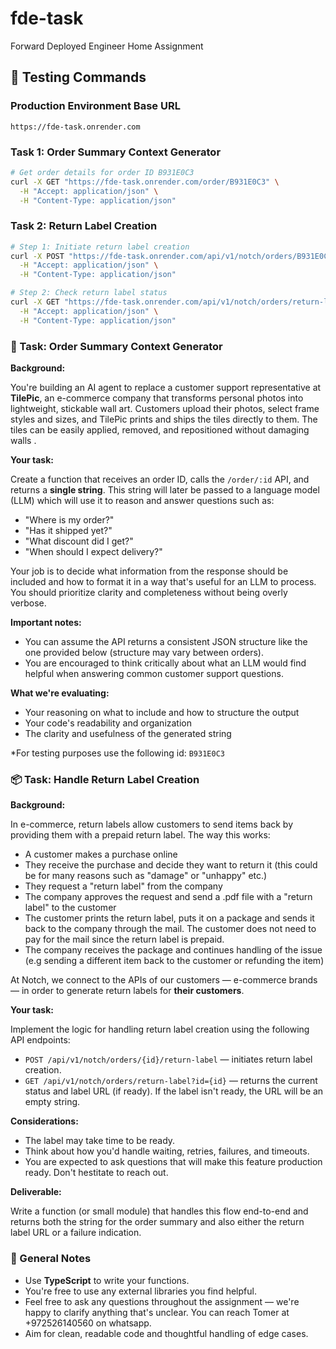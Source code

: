 # fde-task
Forward Deployed Engineer Home Assignment

## 🧪 Testing Commands

### Production Environment Base URL
```
https://fde-task.onrender.com
```

### Task 1: Order Summary Context Generator
```bash
# Get order details for order ID B931E0C3
curl -X GET "https://fde-task.onrender.com/order/B931E0C3" \
  -H "Accept: application/json" \
  -H "Content-Type: application/json"
```

### Task 2: Return Label Creation
```bash
# Step 1: Initiate return label creation
curl -X POST "https://fde-task.onrender.com/api/v1/notch/orders/B931E0C3/return-label" \
  -H "Accept: application/json" \
  -H "Content-Type: application/json"

# Step 2: Check return label status
curl -X GET "https://fde-task.onrender.com/api/v1/notch/orders/return-label?id={return_label_id}" \
  -H "Accept: application/json" \
  -H "Content-Type: application/json"
```

### 🧠 Task: Order Summary Context Generator

**Background:**

You're building an AI agent to replace a customer support representative at **TilePic**, an e-commerce company that transforms personal photos into lightweight, stickable wall art. Customers upload their photos, select frame styles and sizes, and TilePic prints and ships the tiles directly to them. The tiles can be easily applied, removed, and repositioned without damaging walls .

**Your task:**

Create a function that receives an order ID, calls the `/order/:id` API, and returns a **single string**. This string will later be passed to a language model (LLM) which will use it to reason and answer questions such as:

- "Where is my order?"
- "Has it shipped yet?"
- "What discount did I get?"
- "When should I expect delivery?"

Your job is to decide what information from the response should be included and how to format it in a way that's useful for an LLM to process. You should prioritize clarity and completeness without being overly verbose.

**Important notes:**

- You can assume the API returns a consistent JSON structure like the one provided below (structure may vary between orders).
- You are encouraged to think critically about what an LLM would find helpful when answering common customer support questions.

**What we're evaluating:**

- Your reasoning on what to include and how to structure the output
- Your code's readability and organization
- The clarity and usefulness of the generated string

*For testing purposes use the following id: `B931E0C3`

### 📦 Task: Handle Return Label Creation

**Background:**

In e-commerce, return labels allow customers to send items back by providing them with a prepaid return label.
The way this works: 
- A customer makes a purchase online
- They receive the purchase and decide they want to return it (this could be for many reasons such as "damage" or "unhappy" etc.)
- They request a "return label" from the company
- The company approves the request and send a .pdf file with a "return label" to the customer
- The customer prints the return label, puts it on a package and sends it back to the company through the mail. The customer does not need to pay for the mail since the return label is prepaid.
- The company receives the package and continues handling of the issue (e.g sending a different item back to the customer or refunding the item)

At Notch, we connect to the APIs of our customers — e-commerce brands — in order to generate return labels for **their customers**.

**Your task:**

Implement the logic for handling return label creation using the following API endpoints:

- `POST /api/v1/notch/orders/{id}/return-label` — initiates return label creation.
- `GET /api/v1/notch/orders/return-label?id={id}` — returns the current status and label URL (if ready). If the label isn't ready, the URL will be an empty string.

**Considerations:**

- The label may take time to be ready.
- Think about how you'd handle waiting, retries, failures, and timeouts.
- You are expected to ask questions that will make this feature production ready. Don't hestitate to reach out.

**Deliverable:**

Write a function (or small module) that handles this flow end-to-end and returns both the string for the order summary and also either the return label URL or a failure indication.

### 📝 General Notes

- Use **TypeScript** to write your functions.
- You're free to use any external libraries you find helpful.
- Feel free to ask any questions throughout the assignment — we're happy to clarify anything that's unclear. You can reach Tomer at +972526140560 on whatsapp.
- Aim for clean, readable code and thoughtful handling of edge cases.
